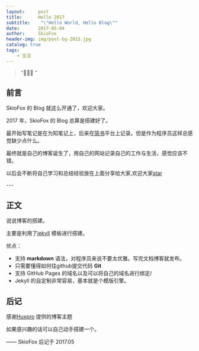 ```yaml
---
layout:     post
title:      Hello 2017
subtitle:    "\"Hello World, Hello Blog\""
date:       2017-05-04
author:     SkioFox
header-img: img/post-bg-2015.jpg
catalog: true
tags:
    - 生活
---
```


> “🙉🙉🙉 ”

## 前言

SkioFox 的 Blog 就这么开通了，欢迎大家。

2017 年，SkioFox 的 Blog 总算是搭建好了。

最开始写笔记是在为知笔记上，后来在[简书](www.jianshu.com)平台上记录。但是作为程序员这样总感觉缺少点什么。

最终就是自己的博客诞生了，用自己的网站记录自己的工作与生活，感觉应该不错。

以后会不断将自己学习和总结经验放在上面分享给大家,欢迎大家[star](https://github.com/LoverFancy/LoverFancy.github.io)

<p id = "build"></p>
---

## 正文

说说博客的搭建。  

主要是利用了[jekyll](http://jekyllcn.com/) 模板进行搭建。

优点：

* 支持 **markdown** 语法，对程序员来说不要太优雅。写完文档博客就发布。
* 只需要懂得如何往github提交代码 **Git**
* 支持 GitHub Pages 的域名以及可以将自己的域名进行绑定/ 
* Jekyll 的自定制非常容易，基本就是个模版引擎。



## 后记

感谢[Huxpro](https://github.com/Huxpro/huxpro.github.io) 提供的博客主题

如果感兴趣的话可以自己动手搭建一个。

—— SkioFox 后记于 2017.05



